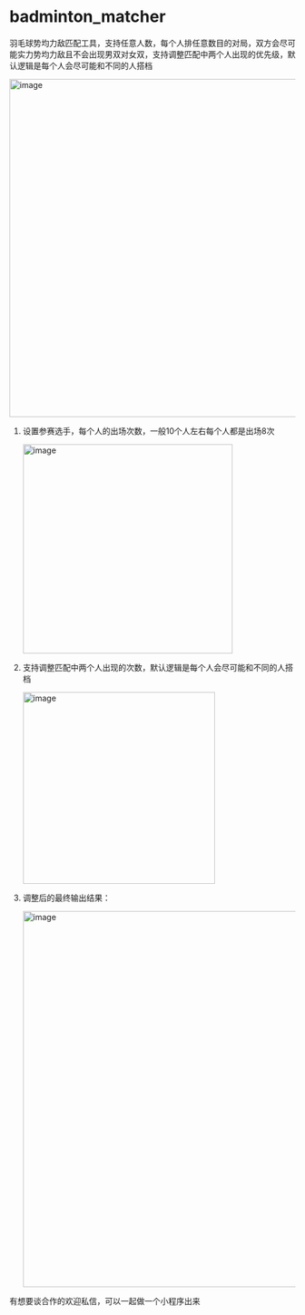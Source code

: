 # badminton_matcher
羽毛球势均力敌匹配工具，支持任意人数，每个人排任意数目的对局，双方会尽可能实力势均力敌且不会出现男双对女双，支持调整匹配中两个人出现的优先级，默认逻辑是每个人会尽可能和不同的人搭档

<img width="596" alt="image" src="https://github.com/user-attachments/assets/ea3bde3f-db00-4567-a84b-c4da604cce5a" />


1. 设置参赛选手，每个人的出场次数，一般10个人左右每个人都是出场8次

   <img width="369" alt="image" src="https://github.com/user-attachments/assets/02277f02-60fc-4ddb-bb44-51ac318d2f52" />

2. 支持调整匹配中两个人出现的次数，默认逻辑是每个人会尽可能和不同的人搭档

   <img width="338" alt="image" src="https://github.com/user-attachments/assets/822ae8a7-b305-4932-b88e-0dc97d80a789" />

3. 调整后的最终输出结果：

   <img width="663" alt="image" src="https://github.com/user-attachments/assets/315a7f38-e8da-4a3c-a4e5-75d8e0db3ae3" />


有想要谈合作的欢迎私信，可以一起做一个小程序出来   
